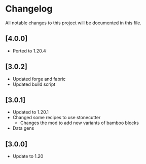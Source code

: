 # Changelog

All notable changes to this project will be documented in this file.

## [4.0.0]

- Ported to 1.20.4

## [3.0.2]

- Updated forge and fabric
- Updated build script

## [3.0.1]

- Updated to 1.20.1
- Changed some recipes to use stonecutter
  - Changes the mod to add new variants of bamboo blocks
- Data gens

## [3.0.0]

- Update to 1.20